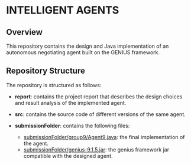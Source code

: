 # INTELLIGENT AGENTS

## Overview

This repository contains the design and Java implementation of an
autonomous negotiating agent built on the GENIUS framework. 

## Repository Structure

The repository is structured as follows:

- __report__: contains the project report that describes the design
  choices and result analysis of the implemented agent.
  
- __src__: contains the source code of different versions of the same
  agent.
  
- __submissionFolder__: contains the following files:

  - [submissionFolder/group9/Agent9.java](https://github.com/dda410/intelligentAgents/blob/master/submissionFolder/group9/Agent9.java): the final implementation of
    the agent.
  - [submissionFolder/genius-9.1.5.jar](https://github.com/dda410/intelligentAgents/blob/master/submissionFolder/genius-9.1.5.jar):
    the genius framework jar compatible with the designed agent.
  
